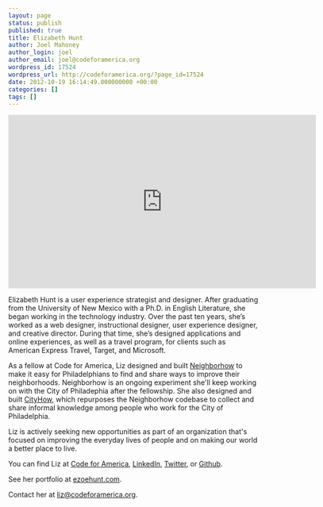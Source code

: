 ```yaml
---
layout: page
status: publish
published: true
title: Elizabeth Hunt
author: Joel Mahoney
author_login: joel
author_email: joel@codeforamerica.org
wordpress_id: 17524
wordpress_url: http://codeforamerica.org/?page_id=17524
date: 2012-10-19 16:14:49.000000000 +00:00
categories: []
tags: []
---
```

<iframe src="http://player.vimeo.com/video/51307402" width="620" height="350" frameborder="0" webkitAllowFullScreen mozallowfullscreen allowFullScreen></iframe>

<p>Elizabeth Hunt is a user experience strategist and designer. After graduating from the University of New Mexico with a Ph.D. in English Literature, she began working in the technology industry. Over the past ten years, she’s worked as a web designer, instructional designer, user experience designer, and creative director. During that time, she’s designed applications and online experiences, as well as a travel program, for clients such as American Express Travel, Target, and Microsoft.</p>
<p>As a fellow at Code for America, Liz designed and built <a href="http://www.neighborhow.org" title="Visit Neighborhow" target="_blank">Neighborhow</a> to make it easy for Philadelphians to find and share ways to improve their neighborhoods. Neighborhow is an ongoing experiment she'll keep working on with the City of Philadephia after the fellowship. She also designed and built <a href="http://www.cityhow.org" title="Visit CityHow" target="_blank">CityHow</a>, which repurposes the Neighborhow codebase to collect and share informal knowledge among people who work for the City of Philadelphia.</p>

<p>Liz is actively seeking new opportunities as part of an organization that's focused on improving the everyday lives of people and on making our world a better place to live.</p>

<p>You can find Liz at <a href="http://codeforamerica.org/author/liz/" title="Visit author page" target="_blank">Code for America</a>, <a href="http://www.linkedin.com/in/ezoehunt" title="Visit her on LinkedIn" target="_blank">LinkedIn</a>, <a href="https://twitter.com/ezoehunt" title="Visit her on Twitter" target="_blank">Twitter</a>, or <a href="http://www.github.com/ezoehunt" title="Visit her website" target="_blank">Github</a>.</p>
<p>See her portfolio at <a href="http://www.ezoehunt.com" title="Visit her website" target="_blank">ezoehunt.com</a>.</p>
<p>Contact her at <a href="mailto:liz@codeforamerica.org">liz@codeforamerica.org</a>.</p>
